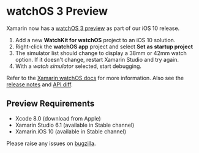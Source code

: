 watchOS 3 Preview
=================

Xamarin now has a [watchOS 3 preview](https://blog.xamarin.com/let-the-ios10-ing-begin/) as part of our iOS 10 release.

1. Add a new **WatchKit for watchOS** project to an iOS 10 solution.
2. Right-click the **watchOS app** project and select **Set as startup project**
3. The simulator list should change to display a 38mm or 42mm watch option. If it doesn't change, restart Xamarin Studio and try again.
4. With a *watch simulator* selected, start debugging.

Refer to the [Xamarin watchOS docs](https://developer.xamarin.com/guides/ios/watch/) for more information. Also see the [release notes](https://developer.xamarin.com/releases/ios/xamarin.ios_10/xamarin.ios_10.0/#watchOS) and [API diff](https://developer.xamarin.com/releases/ios/api_changes/watchos_9.10.0_to_10.0.0/). 



Preview Requirements
--------------------

* Xcode 8.0 (download from Apple)
* Xamarin Studio 6.1 (available in Stable channel)
* Xamarin.iOS 10 (available in Stable channel)
 
Please raise any issues on [bugzilla](https://bugzilla.xamarin.com/enter_bug.cgi?product=iOS&component=Xamarin.WatchOS.dll).